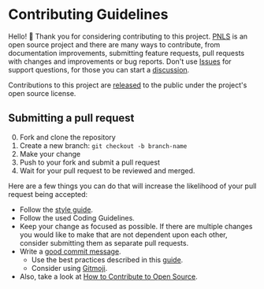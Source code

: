 Contributing Guidelines
===

Hello! 👋 Thank you for considering contributing to this project. [PNLS](https://github.com/AleksaMCode/Preferred-Network-List-Sniffer) is an open source project and there are many ways to contribute, from documentation improvements, submitting feature requests, pull requests with changes and improvements or bug reports. Don't use [Issues](https://github.com/AleksaMCode/Preferred-Network-List-Sniffer/issues) for support questions, for those you can start a [discussion](https://github.com/AleksaMCode/Preferred-Network-List-Sniffer/discussions).

Contributions to this project are [released](https://docs.github.com/en/github/site-policy/github-terms-of-service#6-contributions-under-repository-license) to the public under the project's open source license.

## Submitting a pull request

0. Fork and clone the repository
0. Create a new branch: `git checkout -b branch-name`
1. Make your change
2. Push to your fork and submit a pull request
3. Wait for your pull request to be reviewed and merged.

Here are a few things you can do that will increase the likelihood of your pull request being accepted:

- Follow the [style guide](https://docs.github.com/en/contributing/style-guide-and-content-model/style-guide).
- Follow the used Coding Guidelines.
- Keep your change as focused as possible. If there are multiple changes you would like to make that are not dependent upon each other, consider submitting them as separate pull requests.
- Write a [good commit message](http://tbaggery.com/2008/04/19/a-note-about-git-commit-messages.html).
  - Use the best practices described in this [guide](ps://github.com/RomuloOliveira/commit-messages-guide#good-practices).
  - Consider using [Gitmoji](https://gitmoji.dev/).
- Also, take a look at [How to Contribute to Open Source](https://opensource.guide/how-to-contribute/).